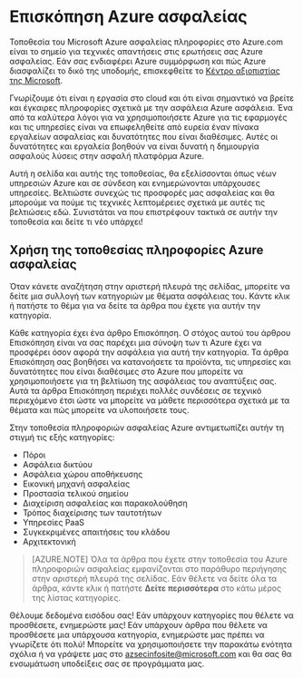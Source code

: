 <properties
   pageTitle="Επισκόπηση Azure ασφαλείας | Microsoft Azure"
   description="Τοποθεσία του Microsoft Azure ασφαλείας πληροφορίες στο Azure.com είναι το σημείο για τεχνικές απαντήσεις στις ερωτήσεις σας Azure ασφαλείας."
   services="security"
   documentationCenter="na"
   authors="TomShinder"
   manager="MBaldwin"
   editor="TomSh"/>

<tags
   ms.service="security"
   ms.devlang="na"
   ms.topic="article"
   ms.tgt_pltfrm="na"
   ms.workload="na"
   ms.date="08/09/2016"
   ms.author="terrylan"/>

# <a name="azure-security-overview"></a>Επισκόπηση Azure ασφαλείας

Τοποθεσία του Microsoft Azure ασφαλείας πληροφορίες στο Azure.com είναι το σημείο για τεχνικές απαντήσεις στις ερωτήσεις σας Azure ασφαλείας. Εάν σας ενδιαφέρει Azure συμμόρφωση και πώς Azure διασφαλίζει το δικό της υποδομής, επισκεφθείτε το [Κέντρο αξιοπιστίας της Microsoft](https://www.microsoft.com/TrustCenter/default.aspx).

Γνωρίζουμε ότι είναι η εργασία στο cloud και ότι είναι σημαντικό να βρείτε και έγκαιρες πληροφορίες σχετικά με την ασφάλεια Azure ασφάλεια. Ένα από τα καλύτερα λόγοι για να χρησιμοποιήσετε Azure για τις εφαρμογές και τις υπηρεσίες είναι να επωφεληθείτε από ευρεία έναν πίνακα εργαλείων ασφαλείας και δυνατότητες που είναι διαθέσιμες. Αυτές οι δυνατότητες και εργαλεία βοηθούν να είναι δυνατή η δημιουργία ασφαλούς λύσεις στην ασφαλή πλατφόρμα Azure.

Αυτή η σελίδα και αυτής της τοποθεσίας, θα εξελίσσονται όπως νέων υπηρεσιών Azure και σε σύνδεση και ενημερώνονται υπάρχουσες υπηρεσίες. Βελτιώστε συνεχώς τις προσφορές μας ασφαλείας και θα μπορούμε να πούμε τις τεχνικές λεπτομέρειες σχετικά με αυτές τις βελτιώσεις εδώ. Συνιστάται να που επιστρέφουν τακτικά σε αυτήν την τοποθεσία και δείτε τι νέο υπάρχει!

## <a name="using-the-azure-security-information-site"></a>Χρήση της τοποθεσίας πληροφορίες Azure ασφαλείας
Όταν κάνετε αναζήτηση στην αριστερή πλευρά της σελίδας, μπορείτε να δείτε μια συλλογή των κατηγοριών με θέματα ασφάλειας του. Κάντε κλικ ή πατήστε το θέμα για να δείτε τα άρθρα που έχετε για αυτήν την κατηγορία.

Κάθε κατηγορία έχει ένα άρθρο Επισκόπηση. Ο στόχος αυτού του άρθρου Επισκόπηση είναι να σας παρέχει μια σύνοψη των τι Azure έχει να προσφέρει όσον αφορά την ασφάλεια για αυτή την κατηγορία. Τα άρθρα Επισκόπηση σας βοηθήσει να κατανοήσετε τα προϊόντα, τις υπηρεσίες και δυνατότητες που είναι διαθέσιμες στο Azure που μπορείτε να χρησιμοποιήσετε για τη βελτίωση της ασφάλειας του αναπτύξεις σας. Αυτά τα άρθρα Επισκόπηση περιέχει πολλές συνδέσεις σε τεχνικό περιεχόμενο έτσι ώστε να μπορείτε να μάθετε περισσότερα σχετικά με τα θέματα και πώς μπορείτε να υλοποιήσετε τους.

Στην τοποθεσία πληροφοριών ασφαλείας Azure αντιμετωπίζει αυτήν τη στιγμή τις εξής κατηγορίες:

- Πόροι
- Ασφάλεια δικτύου
- Ασφάλεια χώρου αποθήκευσης
- Εικονική μηχανή ασφαλείας
- Προστασία τελικού σημείου
- Διαχείριση ασφαλείας και παρακολούθηση
- Τρόπος διαχείρισης των ταυτοτήτων
- Υπηρεσίες PaaS
- Συγκεκριμένες απαιτήσεις του κλάδου
- Αρχιτεκτονική

> [AZURE.NOTE] Όλα τα άρθρα που έχετε στην τοποθεσία του Azure πληροφοριών ασφαλείας εμφανίζονται στο παράθυρο περιήγησης στην αριστερή πλευρά της σελίδας. Εάν θέλετε να δείτε όλα τα άρθρα, κάντε κλικ ή πατήστε **Δείτε περισσότερα** στο κάτω μέρος της λίστας κατηγορίες.

Θέλουμε δεδομένα εισόδου σας! Εάν υπάρχουν κατηγορίες που θέλετε να προσθέσετε, ενημερώστε μας! Εάν υπάρχουν άρθρα που θέλετε να προσθέσετε μια υπάρχουσα κατηγορία, ενημερώστε μας πρέπει να γνωρίζετε ότι πολύ! Μπορείτε να χρησιμοποιήσετε την παρακάτω ενότητα σχόλια ή να γράψετε μας στο [azsecinfosite@microsoft.com](mailto:azsecinfosite@microsoft.com) και θα σας θα ενσωμάτωση υποδείξεις σας σε προγράμματα μας.
